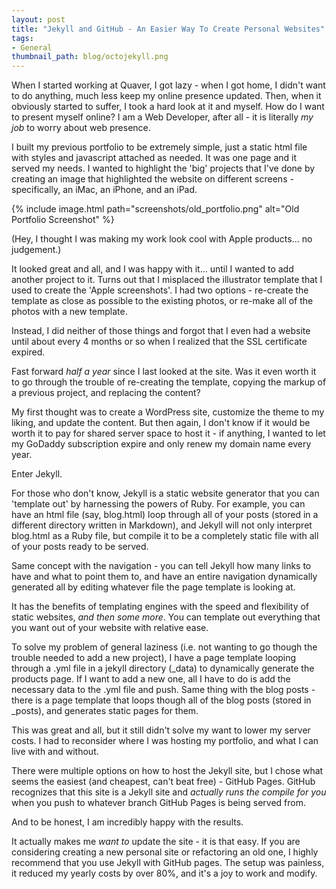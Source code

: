 ```yaml
---
layout: post
title: "Jekyll and GitHub - An Easier Way To Create Personal Websites"
tags:
- General
thumbnail_path: blog/octojekyll.png
---
```


When I started working at Quaver, I got lazy - when I got home, I didn't want to do anything, much less keep my online presence updated. Then, when it obviously started to suffer, I took a hard look at it and myself. How do I want to present myself online? I am a Web Developer, after all - it is literally _my job_ to worry about web presence. 

I built my previous portfolio to be extremely simple, just a static html file with styles and javascript attached as needed. It was one page and it served my needs. I wanted to highlight the 'big' projects that I've done by creating an image that highlighted the website on different screens - specifically, an iMac, an iPhone, and an iPad. 

{% include image.html path="screenshots/old_portfolio.png" alt="Old Portfolio Screenshot" %}

(Hey, I thought I was making my work look cool with Apple products... no judgement.)

It looked great and all, and I was happy with it... until I wanted to add another project to it. Turns out that I misplaced the illustrator template that I used to create the 'Apple screenshots'. I had two options - re-create the template as close as possible to the existing photos, or re-make all of the photos with a new template. 

Instead, I did neither of those things and forgot that I even had a website until about every 4 months or so when I realized that the SSL certificate expired. 

Fast forward _half a year_ since I last looked at the site. Was it even worth it to go through the trouble of re-creating the template, copying the markup of a previous project, and replacing the content?

My first thought was to create a WordPress site, customize the theme to my liking, and update the content. But then again, I don't know if it would be worth it to pay for shared server space to host it - if anything, I wanted to let my GoDaddy subscription expire and only renew my domain name every year. 

Enter Jekyll.

For those who don't know, Jekyll is a static website generator that you can 'template out' by harnessing the powers of Ruby. For example, you can have an html file (say, blog.html) loop through all of your posts (stored in a different directory written in Markdown), and Jekyll will not only interpret blog.html as a Ruby file, but compile it to be a completely static file with all of your posts ready to be served.

Same concept with the navigation - you can tell Jekyll how many links to have and what to point them to, and have an entire navigation dynamically generated all by editing whatever file the page template is looking at. 

It has the benefits of templating engines with the speed and flexibility of static websites, _and then some more_. You can template out everything that you want out of your website with relative ease. 

To solve my problem of general laziness (i.e. not wanting to go though the trouble needed to add a new project), I have a page template looping through a .yml file in a jekyll directory (_data) to dynamically generate the products page. If I want to add a new one, all I have to do is add the necessary data to the .yml file and push. Same thing with the blog posts - there is a page template that loops though all of the blog posts (stored in _posts), and generates static pages for them. 

This was great and all, but it still didn't solve my want to lower my server costs. I had to reconsider where I was hosting my portfolio, and what I can live with and without. 

There were multiple options on how to host the Jekyll site, but I chose what seems the easiest (and cheapest, can't beat free) - GitHub Pages. GitHub recognizes that this site is a Jekyll site and _actually runs the compile for you_ when you push to whatever branch GitHub Pages is being served from. 

And to be honest, I am incredibly happy with the results. 

It actually makes me _want to_ update the site - it is that easy. If you are considering creating a new personal site or refactoring an old one, I highly recommend that you use Jekyll with GitHub pages. The setup was painless, it reduced my yearly costs by over 80%, and it's a joy to work and modify. 
